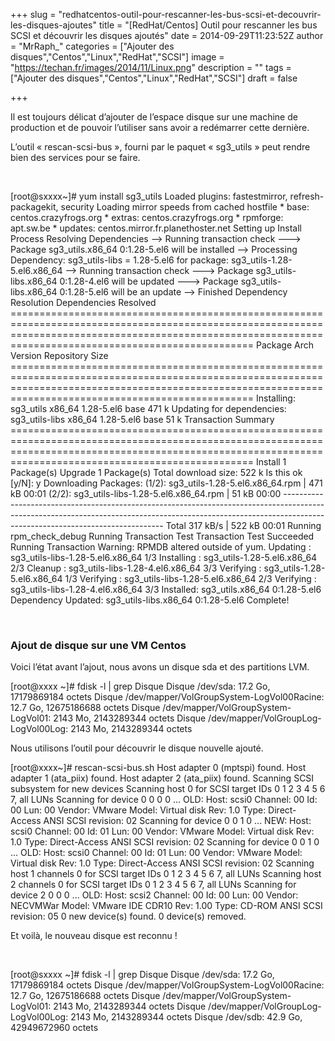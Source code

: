 +++
slug = "redhatcentos-outil-pour-rescanner-les-bus-scsi-et-decouvrir-les-disques-ajoutes"
title = "[RedHat/Centos] Outil pour rescanner les bus SCSI et découvrir les disques ajoutés"
date = 2014-09-29T11:23:52Z
author = "MrRaph_"
categories = ["Ajouter des disques","Centos","Linux","RedHat","SCSI"]
image = "https://techan.fr/images/2014/11/Linux.png"
description = ""
tags = ["Ajouter des disques","Centos","Linux","RedHat","SCSI"]
draft = false

+++


Il est toujours délicat d’ajouter de l’espace disque sur une machine de production et de pouvoir l’utiliser sans avoir a redémarrer cette dernière.  
  
 L’outil « rescan-scsi-bus », fourni par le paquet « sg3_utils » peut rendre bien des services pour se faire.

 

[root@sxxxx~]# yum install sg3_utils Loaded plugins: fastestmirror, refresh-packagekit, security Loading mirror speeds from cached hostfile * base: centos.crazyfrogs.org * extras: centos.crazyfrogs.org * rpmforge: apt.sw.be * updates: centos.mirror.fr.planethoster.net Setting up Install Process Resolving Dependencies --> Running transaction check ---> Package sg3_utils.x86_64 0:1.28-5.el6 will be installed --> Processing Dependency: sg3_utils-libs = 1.28-5.el6 for package: sg3_utils-1.28-5.el6.x86_64 --> Running transaction check ---> Package sg3_utils-libs.x86_64 0:1.28-4.el6 will be updated ---> Package sg3_utils-libs.x86_64 0:1.28-5.el6 will be an update --> Finished Dependency Resolution Dependencies Resolved ============================================================================================================================================================================================================ Package Arch Version Repository Size ============================================================================================================================================================================================================ Installing: sg3_utils x86_64 1.28-5.el6 base 471 k Updating for dependencies: sg3_utils-libs x86_64 1.28-5.el6 base 51 k Transaction Summary ============================================================================================================================================================================================================ Install 1 Package(s) Upgrade 1 Package(s) Total download size: 522 k Is this ok [y/N]: y Downloading Packages: (1/2): sg3_utils-1.28-5.el6.x86_64.rpm | 471 kB 00:01 (2/2): sg3_utils-libs-1.28-5.el6.x86_64.rpm | 51 kB 00:00 ------------------------------------------------------------------------------------------------------------------------------------------------------------------------------------------------------------ Total 317 kB/s | 522 kB 00:01 Running rpm_check_debug Running Transaction Test Transaction Test Succeeded Running Transaction Warning: RPMDB altered outside of yum. Updating : sg3_utils-libs-1.28-5.el6.x86_64 1/3 Installing : sg3_utils-1.28-5.el6.x86_64 2/3 Cleanup : sg3_utils-libs-1.28-4.el6.x86_64 3/3 Verifying : sg3_utils-1.28-5.el6.x86_64 1/3 Verifying : sg3_utils-libs-1.28-5.el6.x86_64 2/3 Verifying : sg3_utils-libs-1.28-4.el6.x86_64 3/3 Installed: sg3_utils.x86_64 0:1.28-5.el6 Dependency Updated: sg3_utils-libs.x86_64 0:1.28-5.el6 Complete!

 

### Ajout de disque sur une VM Centos

Voici l’état avant l’ajout, nous avons un disque sda et des partitions LVM.

[root@xxxx ~]# fdisk -l | grep Disque Disque /dev/sda: 17.2 Go, 17179869184 octets Disque /dev/mapper/VolGroupSystem-LogVol00Racine: 12.7 Go, 12675186688 octets Disque /dev/mapper/VolGroupSystem-LogVol01: 2143 Mo, 2143289344 octets Disque /dev/mapper/VolGroupLog-LogVol00Log: 2143 Mo, 2143289344 octets

Nous utilisons l’outil pour découvrir le disque nouvelle ajouté.

[root@xxxx~]# rescan-scsi-bus.sh Host adapter 0 (mptspi) found. Host adapter 1 (ata_piix) found. Host adapter 2 (ata_piix) found. Scanning SCSI subsystem for new devices Scanning host 0 for SCSI target IDs 0 1 2 3 4 5 6 7, all LUNs Scanning for device 0 0 0 0 ... OLD: Host: scsi0 Channel: 00 Id: 00 Lun: 00 Vendor: VMware Model: Virtual disk Rev: 1.0 Type: Direct-Access ANSI SCSI revision: 02 Scanning for device 0 0 1 0 ... NEW: Host: scsi0 Channel: 00 Id: 01 Lun: 00 Vendor: VMware Model: Virtual disk Rev: 1.0 Type: Direct-Access ANSI SCSI revision: 02 Scanning for device 0 0 1 0 ... OLD: Host: scsi0 Channel: 00 Id: 01 Lun: 00 Vendor: VMware Model: Virtual disk Rev: 1.0 Type: Direct-Access ANSI SCSI revision: 02 Scanning host 1 channels 0 for SCSI target IDs 0 1 2 3 4 5 6 7, all LUNs Scanning host 2 channels 0 for SCSI target IDs 0 1 2 3 4 5 6 7, all LUNs Scanning for device 2 0 0 0 ... OLD: Host: scsi2 Channel: 00 Id: 00 Lun: 00 Vendor: NECVMWar Model: VMware IDE CDR10 Rev: 1.00 Type: CD-ROM ANSI SCSI revision: 05 0 new device(s) found. 0 device(s) removed.

Et voilà, le nouveau disque est reconnu !

 

[root@sxxxx ~]# fdisk -l | grep Disque Disque /dev/sda: 17.2 Go, 17179869184 octets Disque /dev/mapper/VolGroupSystem-LogVol00Racine: 12.7 Go, 12675186688 octets Disque /dev/mapper/VolGroupSystem-LogVol01: 2143 Mo, 2143289344 octets Disque /dev/mapper/VolGroupLog-LogVol00Log: 2143 Mo, 2143289344 octets Disque /dev/sdb: 42.9 Go, 42949672960 octets

 

 

 


